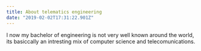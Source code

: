 ```yaml
---
title: About telematics engineering
date: "2019-02-02T17:31:22.901Z"
---
```


I now my bachelor of engineering is not very well known around the world, its basiccally an intresting mix of computer science and telecomunications. 

